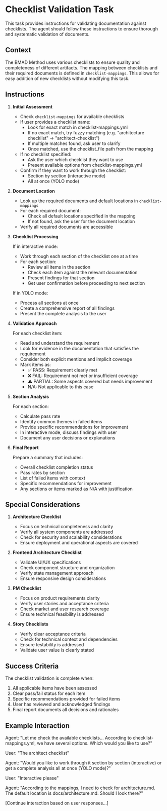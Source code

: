 # Checklist Validation Task

This task provides instructions for validating documentation against checklists. The agent should follow these instructions to ensure thorough and systematic validation of documents.

## Context

The BMAD Method uses various checklists to ensure quality and completeness of different artifacts. The mapping between checklists and their required documents is defined in `checklist-mappings`. This allows for easy addition of new checklists without modifying this task.

## Instructions

1. **Initial Assessment**

   - Check `checklist-mappings` for available checklists
   - If user provides a checklist name:
     - Look for exact match in checklist-mappings.yml
     - If no exact match, try fuzzy matching (e.g. "architecture checklist" -> "architect-checklist")
     - If multiple matches found, ask user to clarify
     - Once matched, use the checklist_file path from the mapping
   - If no checklist specified:
     - Ask the user which checklist they want to use
     - Present available options from checklist-mappings.yml
   - Confirm if they want to work through the checklist:
     - Section by section (interactive mode)
     - All at once (YOLO mode)

2. **Document Location**

   - Look up the required documents and default locations in `checklist-mappings`
   - For each required document:
     - Check all default locations specified in the mapping
     - If not found, ask the user for the document location
   - Verify all required documents are accessible

3. **Checklist Processing**

   If in interactive mode:

   - Work through each section of the checklist one at a time
   - For each section:
     - Review all items in the section
     - Check each item against the relevant documentation
     - Present findings for that section
     - Get user confirmation before proceeding to next section

   If in YOLO mode:

   - Process all sections at once
   - Create a comprehensive report of all findings
   - Present the complete analysis to the user

4. **Validation Approach**

   For each checklist item:

   - Read and understand the requirement
   - Look for evidence in the documentation that satisfies the requirement
   - Consider both explicit mentions and implicit coverage
   - Mark items as:
     - ✅ PASS: Requirement clearly met
     - ❌ FAIL: Requirement not met or insufficient coverage
     - ⚠️ PARTIAL: Some aspects covered but needs improvement
     - N/A: Not applicable to this case

5. **Section Analysis**

   For each section:

   - Calculate pass rate
   - Identify common themes in failed items
   - Provide specific recommendations for improvement
   - In interactive mode, discuss findings with user
   - Document any user decisions or explanations

6. **Final Report**

   Prepare a summary that includes:

   - Overall checklist completion status
   - Pass rates by section
   - List of failed items with context
   - Specific recommendations for improvement
   - Any sections or items marked as N/A with justification

## Special Considerations

1. **Architecture Checklist**

   - Focus on technical completeness and clarity
   - Verify all system components are addressed
   - Check for security and scalability considerations
   - Ensure deployment and operational aspects are covered

2. **Frontend Architecture Checklist**

   - Validate UI/UX specifications
   - Check component structure and organization
   - Verify state management approach
   - Ensure responsive design considerations

3. **PM Checklist**

   - Focus on product requirements clarity
   - Verify user stories and acceptance criteria
   - Check market and user research coverage
   - Ensure technical feasibility is addressed

4. **Story Checklists**
   - Verify clear acceptance criteria
   - Check for technical context and dependencies
   - Ensure testability is addressed
   - Validate user value is clearly stated

## Success Criteria

The checklist validation is complete when:

1. All applicable items have been assessed
2. Clear pass/fail status for each item
3. Specific recommendations provided for failed items
4. User has reviewed and acknowledged findings
5. Final report documents all decisions and rationales

## Example Interaction

Agent: "Let me check the available checklists... According to checklist-mappings.yml, we have several options. Which would you like to use?"

User: "The architect checklist"

Agent: "Would you like to work through it section by section (interactive) or get a complete analysis all at once (YOLO mode)?"

User: "Interactive please"

Agent: "According to the mappings, I need to check for architecture.md. The default location is docs/architecture.md. Should I look there?"

[Continue interaction based on user responses...]
